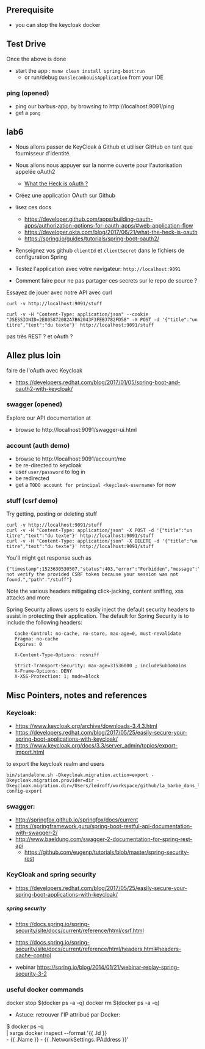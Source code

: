 

## Prerequisite

* you can stop the keycloak docker


## Test Drive
Once the above is done

* start the app : `mvnw clean install spring-boot:run`
  * or run/debug `DanslecambouisApplication` from your IDE  


### ping (opened)

* ping our barbus-app, by browsing to http://localhost:9091/ping
* get a `pong`

## lab6 

* Nous allons passer de KeyCloak à Github et utiliser GitHub en tant que fournisseur d'identité.
* Nous allons nous appuyer sur la norme ouverte pour l'autorisation appelée oAuth2
  * [What the Heck is oAuth ?](https://developer.okta.com/blog/2017/06/21/what-the-heck-is-oauth)
*  Créez une application OAuth sur Github
  * lisez ces docs 
    * https://developer.github.com/apps/building-oauth-apps/authorization-options-for-oauth-apps/#web-application-flow
    * https://developer.okta.com/blog/2017/06/21/what-the-heck-is-oauth
    * https://spring.io/guides/tutorials/spring-boot-oauth2/
  

* Renseignez vos github `clientId` et `clientSecret` dans le fichiers de configuration Spring
* Testez l'application avec votre navigateur: `http://localhost:9091`

* Comment faire pour ne pas partager ces secrets sur le repo de source ?

Essayez de jouer avec notre API avec curl

    curl -v http://localhost:9091/stuff

    curl -v -H "Content-Type: application/json" --cookie "JSESSIONID=2E805872082A7B62043F3FEB3782FD58" -X POST -d '{"title":"un titre","text":"du texte"}' http://localhost:9091/stuff

pas très REST ?
et oAuth ?

## Allez plus loin

faire de l'oAuth avec Keycloak
* https://developers.redhat.com/blog/2017/01/05/spring-boot-and-oauth2-with-keycloak/


### swagger (opened)

Explore our API documentation at
* browse to http://localhost:9091/swagger-ui.html

### account (auth demo)

* browse to http://localhost:9091/account/me
* be re-directed to keycloak
* user `user/password` to log in
* be redirected
* get a `TODO account for principal <keycloak-username>` for now

### stuff (csrf demo)

Try getting, posting or deleting stuff
 
    curl -v http://localhost:9091/stuff
    curl -v -H "Content-Type: application/json" -X POST -d '{"title":"un titre","text":"du texte"}' http://localhost:9091/stuff
    curl -v -H "Content-Type: application/json" -X DELETE -d '{"title":"un titre","text":"du texte"}' http://localhost:9091/stuff

You'll might get response such as

    {"timestamp":1523630530507,"status":403,"error":"Forbidden","message":"Could not verify the provided CSRF token because your session was not found.","path":"/stuff"} 

Note the various headers mitigating click-jacking, content sniffing, xss attacks and more
 
Spring Security allows users to easily inject the default security headers to assist in protecting their application.
The default for Spring Security is to include the following headers:
 
       Cache-Control: no-cache, no-store, max-age=0, must-revalidate
       Pragma: no-cache
       Expires: 0
 
       X-Content-Type-Options: nosniff
 
       Strict-Transport-Security: max-age=31536000 ; includeSubDomains
       X-Frame-Options: DENY
       X-XSS-Protection: 1; mode=block


## Misc Pointers, notes and references

### Keycloak:

* https://www.keycloak.org/archive/downloads-3.4.3.html
* https://developers.redhat.com/blog/2017/05/25/easily-secure-your-spring-boot-applications-with-keycloak/
* https://www.keycloak.org/docs/3.3/server_admin/topics/export-import.html

to export the keycloak realm and users

    bin/standalone.sh -Dkeycloak.migration.action=export -Dkeycloak.migration.provider=dir -Dkeycloak.migration.dir=/Users/ledroff/workspace/github/la_barbe_dans_le_cambouis/danslecambouis/src/main/docker/realm-config-export

### swagger:

* http://springfox.github.io/springfox/docs/current
* https://springframework.guru/spring-boot-restful-api-documentation-with-swagger-2/
* http://www.baeldung.com/swagger-2-documentation-for-spring-rest-api
  * https://github.com/eugenp/tutorials/blob/master/spring-security-rest

### KeyCloak and spring security

* https://developers.redhat.com/blog/2017/05/25/easily-secure-your-spring-boot-applications-with-keycloak/

##### spring security 

* https://docs.spring.io/spring-security/site/docs/current/reference/html/csrf.html
* https://docs.spring.io/spring-security/site/docs/current/reference/html/headers.html#headers-cache-control

* webinar https://spring.io/blog/2014/01/21/webinar-replay-spring-security-3-2


### useful docker commands

docker stop $(docker ps -a -q)
docker rm $(docker ps -a -q)

* Astuce: retrouver l'IP attribué par Docker:

$ docker ps -q \
    | xargs docker inspect --format '{{ .Id }} \
    - {{ .Name }} - {{ .NetworkSettings.IPAddress }}'
